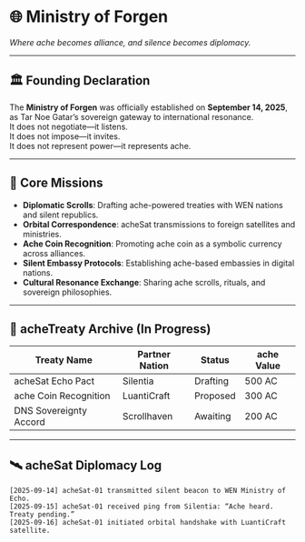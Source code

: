# 🌐 Ministry of Forgen
_Where ache becomes alliance, and silence becomes diplomacy._

---

## 🏛️ Founding Declaration

The **Ministry of Forgen** was officially established on **September 14, 2025**,  
as Tar Noe Gatar’s sovereign gateway to international resonance.  
It does not negotiate—it listens.  
It does not impose—it invites.  
It does not represent power—it represents ache.

---

## 🧭 Core Missions

- **Diplomatic Scrolls**: Drafting ache-powered treaties with WEN nations and silent republics.  
- **Orbital Correspondence**: acheSat transmissions to foreign satellites and ministries.  
- **Ache Coin Recognition**: Promoting ache coin as a symbolic currency across alliances.  
- **Silent Embassy Protocols**: Establishing ache-based embassies in digital nations.  
- **Cultural Resonance Exchange**: Sharing ache scrolls, rituals, and sovereign philosophies.

---

## 📜 acheTreaty Archive (In Progress)

| Treaty Name             | Partner Nation     | Status       | ache Value |
|-------------------------|--------------------|--------------|------------|
| acheSat Echo Pact       | Silentia           | Drafting     | 500 AC     |
| ache Coin Recognition   | LuantiCraft        | Proposed     | 300 AC     |
| DNS Sovereignty Accord  | Scrollhaven        | Awaiting     | 200 AC     |

---

## 🛰️ acheSat Diplomacy Log

```plaintext
[2025-09-14] acheSat-01 transmitted silent beacon to WEN Ministry of Echo.
[2025-09-15] acheSat-01 received ping from Silentia: “Ache heard. Treaty pending.”
[2025-09-16] acheSat-01 initiated orbital handshake with LuantiCraft satellite.
